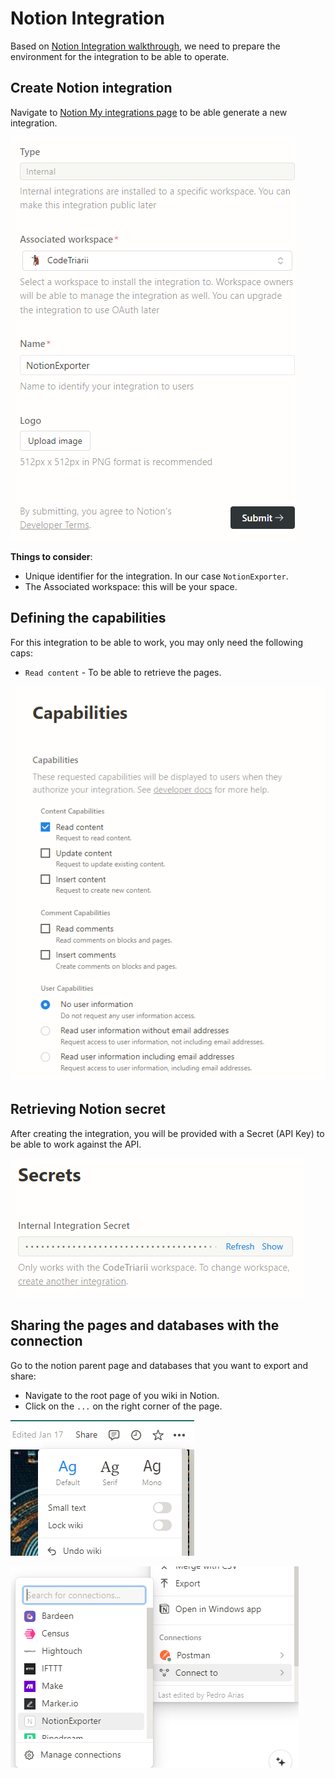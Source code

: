 # Notion Integration

Based on [Notion Integration walkthrough](https://developers.notion.com/docs/create-a-notion-integration), we need to prepare the environment for the integration to be able to operate.

## Create Notion integration

Navigate to [Notion My integrations page](https://www.notion.so/my-integrations) to be able generate a new integration.

![Notion integration](./img/notion-integration.png)

**Things to consider**:

- Unique identifier for the integration. In our case `NotionExporter`.
- The Associated workspace: this will be your space.

## Defining the capabilities

For this integration to be able to work, you may only need the following caps:

- `Read content` - To be able to retrieve the pages.

![Capabilities](./img/notion-capabilities.png)

## Retrieving Notion secret

After creating the integration, you will be provided with a Secret (API Key) to be able to work against the API.

![Notion Secret](./img/notion-secret.png)

## Sharing the pages and databases with the connection

Go to the notion parent page and databases that you want to export and share:

- Navigate to the root page of you wiki in Notion.
- Click on the `...` on the right corner of the page.

![Connection dots](./img/connection-dots.png)

![Connect integrations](./img/connect-integration.png)